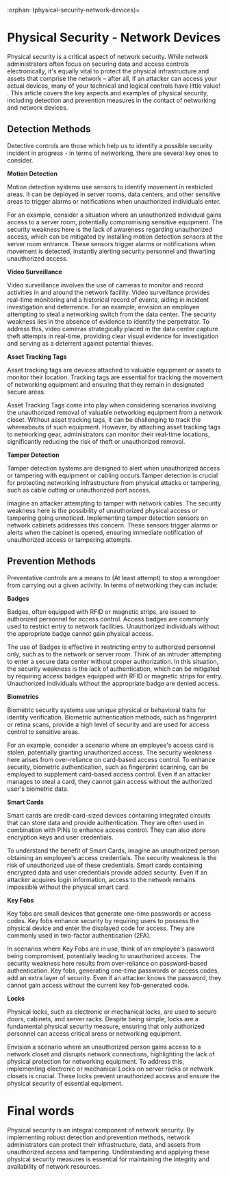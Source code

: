 :orphan:
(physical-security-network-devices)=

# Physical Security - Network Devices

Physical security is a critical aspect of network security. While network administrators often focus on securing data and access controls electronically, it's equally vital to protect the physical infrastructure and assets that comprise the network – after all, if an attacker can access your actual devices, many of your technical and logical controls have little value! . This article covers the key aspects and examples of physical security, including detection and prevention measures in the contact of networking and network devices. 

 

## Detection Methods

Detective controls are those which help us to identify a possible security incident in progress - in terms of networking, there are several key ones to consider. 



**Motion Detection**

Motion detection systems use sensors to identify movement in restricted areas. It can be deployed in server rooms, data centers, and other sensitive areas to trigger alarms or notifications when unauthorized individuals enter.

For an example, consider a situation where an unauthorized individual gains access to a server room, potentially compromising sensitive equipment. The security weakness here is the lack of awareness regarding unauthorized access, which can be mitigated by installing motion detection sensors at the server room entrance. These sensors trigger alarms or notifications when movement is detected, instantly alerting security personnel and thwarting unauthorized access.

 

**Video Surveillance**

Video surveillance involves the use of cameras to monitor and record activities in and around the network facility. Video surveillance provides real-time monitoring and a historical record of events, aiding in incident investigation and deterrence. For an example, envision an employee attempting to steal a networking switch from the data center. The security weakness lies in the absence of evidence to identify the perpetrator. To address this, video cameras strategically placed in the data center capture theft attempts in real-time, providing clear visual evidence for investigation and serving as a deterrent against potential thieves.

 

**Asset Tracking Tags**

Asset tracking tags are devices attached to valuable equipment or assets to monitor their location. Tracking tags are essential for tracking the movement of networking equipment and ensuring that they remain in designated secure areas. 

Asset Tracking Tags come into play when considering scenarios involving the unauthorized removal of valuable networking equipment from a network closet. Without asset tracking tags, it can be challenging to track the whereabouts of such equipment. However, by attaching asset tracking tags to networking gear, administrators can monitor their real-time locations, significantly reducing the risk of theft or unauthorized removal.

 

**Tamper Detection**

Tamper detection systems are designed to alert when unauthorized access or tampering with equipment or cabling occurs.Tamper detection is crucial for protecting networking infrastructure from physical attacks or tampering, such as cable cutting or unauthorized port access.

Imagine an attacker attempting to tamper with network cables. The security weakness here is the possibility of unauthorized physical access or tampering going unnoticed. Implementing tamper detection sensors on network cabinets addresses this concern. These sensors trigger alarms or alerts when the cabinet is opened, ensuring immediate notification of unauthorized access or tampering attempts.

 

## Prevention Methods

Preventative controls are a means to (At least attempt) to stop a wrongdoer from carrying out a given activity. In terms of networking they can include: 



**Badges**

Badges, often equipped with RFID or magnetic strips, are issued to authorized personnel for access control. Access badges are commonly used to restrict entry to network facilities. Unauthorized individuals without the appropriate badge cannot gain physical access.

The use of Badges is effective in restricting entry to authorized personnel only, such as to the network or server room. Think of an intruder attempting to enter a secure data center without proper authorization. In this situation, the security weakness is the lack of authentication, which can be mitigated by requiring access badges equipped with RFID or magnetic strips for entry. Unauthorized individuals without the appropriate badge are denied access.

 

**Biometrics**

Biometric security systems use unique physical or behavioral traits for identity verification. Biometric authentication methods, such as fingerprint or retina scans, provide a high level of security and are used for access control to sensitive areas.

For an example, consider a scenario where an employee's access card is stolen, potentially granting unauthorized access. The security weakness here arises from over-reliance on card-based access control. To enhance security, biometric authentication, such as fingerprint scanning, can be employed to supplement card-based access control. Even if an attacker manages to steal a card, they cannot gain access without the authorized user's biometric data.

 

**Smart Cards**

Smart cards are credit-card-sized devices containing integrated circuits that can store data and provide authentication. They are often used in combination with PINs to enhance access control. They can also store encryption keys and user credentials.

To understand the benefit of Smart Cards, imagine an unauthorized person obtaining an employee's access credentials. The security weakness is the risk of unauthorized use of these credentials. Smart cards containing encrypted data and user credentials provide added security. Even if an attacker acquires login information, access to the network remains impossible without the physical smart card.

 

**Key Fobs**

Key fobs are small devices that generate one-time passwords or access codes. Key fobs enhance security by requiring users to possess the physical device and enter the displayed code for access. They are commonly used in two-factor authentication (2FA).

In scenarios where Key Fobs are in use, think of an employee's password being compromised, potentially leading to unauthorized access. The security weakness here results from over-reliance on password-based authentication. Key fobs, generating one-time passwords or access codes, add an extra layer of security. Even if an attacker knows the password, they cannot gain access without the current key fob-generated code.

 

**Locks**

Physical locks, such as electronic or mechanical locks, are used to secure doors, cabinets, and server racks. Despite being simple, locks are a fundamental physical security measure, ensuring that only authorized personnel can access critical areas or networking equipment.

Envision a scenario where an unauthorized person gains access to a network closet and disrupts network connections, highlighting the lack of physical protection for networking equipment. To address this, implementing electronic or mechanical Locks on server racks or network closets is crucial. These locks prevent unauthorized access and ensure the physical security of essential equipment. 

# Final words

Physical security is an integral component of network security. By implementing robust detection and prevention methods, network administrators can protect their infrastructure, data, and assets from unauthorized access and tampering. Understanding and applying these physical security measures is essential for maintaining the integrity and availability of network resources.

 

 

 
